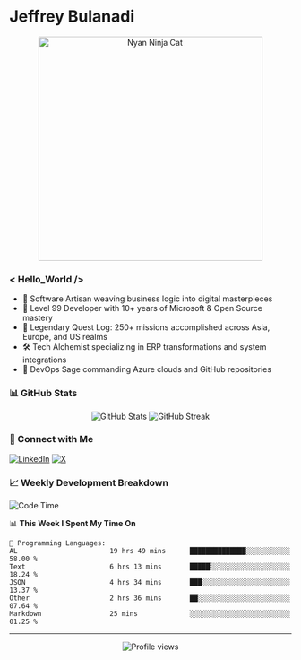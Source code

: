 # Jeffrey Bulanadi

<div align="center">
  <img src="https://www.nyan.cat/cats/nyaninja.gif" alt="Nyan Ninja Cat" width="400"/>
</div>

### < Hello_World />

- 🎨 Software Artisan weaving business logic into digital masterpieces
- 💼 Level 99 Developer with 10+ years of Microsoft & Open Source mastery
- 🏢 Legendary Quest Log: 250+ missions accomplished across Asia, Europe, and US realms
- 🛠️ Tech Alchemist specializing in ERP transformations and system integrations
- 🔄 DevOps Sage commanding Azure clouds and GitHub repositories

### 📊 GitHub Stats

<div align="center">
  <img src="https://github-readme-stats.vercel.app/api?username=jeffreybulanadi&show_icons=true&theme=tokyonight" alt="GitHub Stats" />
  <img src="https://github-readme-streak-stats.herokuapp.com/?user=jeffreybulanadi&theme=tokyonight" alt="GitHub Streak" />
</div>

### 🤝 Connect with Me

[![LinkedIn](https://img.shields.io/badge/LinkedIn-Connect-blue?style=for-the-badge&logo=linkedin)](https://linkedin.com/in/jeffreybulanadi)
[![X](https://img.shields.io/badge/Twitter-Follow-blue?style=for-the-badge&logo=twitter)](https://x.com/JeffreyBulanadi)

### 📈 Weekly Development Breakdown

<!--START_SECTION:waka-->
![Code Time](http://img.shields.io/badge/Code%20Time-229%20hrs%2038%20mins-blue)

📊 **This Week I Spent My Time On** 

```text
💬 Programming Languages: 
AL                       19 hrs 49 mins      ██████████████░░░░░░░░░░░   58.00 % 
Text                     6 hrs 13 mins       █████░░░░░░░░░░░░░░░░░░░░   18.24 % 
JSON                     4 hrs 34 mins       ███░░░░░░░░░░░░░░░░░░░░░░   13.37 % 
Other                    2 hrs 36 mins       ██░░░░░░░░░░░░░░░░░░░░░░░   07.64 % 
Markdown                 25 mins             ░░░░░░░░░░░░░░░░░░░░░░░░░   01.25 % 
```


<!--END_SECTION:waka-->

---

<div align="center">
  <img src="https://komarev.com/ghpvc/?username=jeffreybulanadi&color=blue&style=flat-square" alt="Profile views" />
</div>
